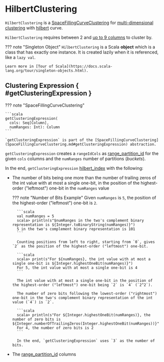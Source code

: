 # HilbertClustering

`HilbertClustering` is a [SpaceFillingCurveClustering](SpaceFillingCurveClustering.md) for [multi-dimensional clustering](MultiDimClustering.md#cluster-utility) with [hilbert](OptimizeExecutor.md#hilbert) curve.

`HilbertClustering` requires between 2 and [up to 9 columns](MultiDimClusteringFunctions.md#hilbert_index) to cluster by.

??? note "Singleton Object"
    `HilbertClustering` is a Scala **object** which is a class that has exactly one instance. It is created lazily when it is referenced, like a `lazy val`.

    Learn more in [Tour of Scala](https://docs.scala-lang.org/tour/singleton-objects.html).

## Clustering Expression { #getClusteringExpression }

??? note "SpaceFillingCurveClustering"

    ```scala
    getClusteringExpression(
      cols: Seq[Column],
      numRanges: Int): Column
    ```

    `getClusteringExpression` is part of the [SpaceFillingCurveClustering](SpaceFillingCurveClustering.md#getClusteringExpression) abstraction.

`getClusteringExpression` creates a `rangeIdCols` as [range_partition_id](MultiDimClusteringFunctions.md#range_partition_id) for the given `cols` columns and the `numRanges` number of partitions (_buckets_).

In the end, `getClusteringExpression` [hilbert_index](MultiDimClusteringFunctions.md#hilbert_index) with the following:

* The number of bits being one more than the number of trailing zeros of the int value with at most a single one-bit, in the position of the highest-order ("leftmost") one-bit in the `numRanges` value

    ??? note "Number of Bits Example"
        Given `numRanges` is `5`, the position of the highest-order ("leftmost") one-bit is `2`.

        ```scala
        val numRanges = 5
        scala> println(s"$numRanges in the two's complement binary representation is ${Integer.toBinaryString(numRanges)}")
        5 in the two's complement binary representation is 101
        ```

        Counting positions from left to right, starting from `0`, gives `2` as the position of the highest-order ("leftmost") one-bit.

        ```scala
        scala> print(s"For ${numRanges}, the int value with at most a single one-bit is ${Integer.highestOneBit(numRanges)}")
        For 5, the int value with at most a single one-bit is 4
        ```

        The int value with at most a single one-bit in the position of the highest-order ("leftmost") one-bit being `2` is `4` (`2^2`).

        The number of zero bits following the lowest-order ("rightmost") one-bit in the two's complement binary representation of the int value (`4`) is `2`.

        ```scala
        scala> println(s"For ${Integer.highestOneBit(numRanges)}, the number of zero bits is ${Integer.numberOfTrailingZeros(Integer.highestOneBit(numRanges))}")
        For 4, the number of zero bits is 2
        ```

        In the end, `getClusteringExpression` uses `3` as the number of bits.

* The [range_partition_id](MultiDimClusteringFunctions.md#range_partition_id) columns

